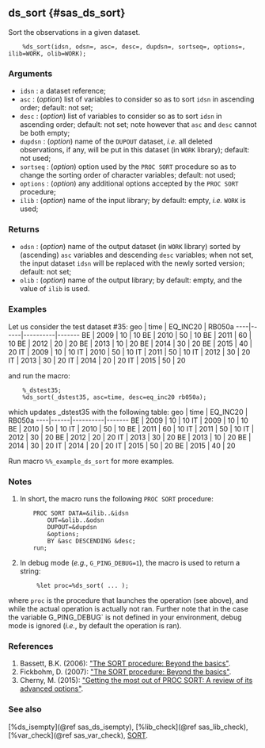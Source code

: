 ## ds_sort {#sas_ds_sort}
Sort the observations in a given dataset.

~~~sas
	%ds_sort(idsn, odsn=, asc=, desc=, dupdsn=, sortseq=, options=, ilib=WORK, olib=WORK);
~~~

### Arguments
* `idsn` : a dataset reference;
* `asc` : (_option_) list of variables to consider so as to sort `idsn` in ascending order; 
	default: not set;
* `desc` : (_option_) list of variables to consider so as to sort `idsn` in ascending order;
	default: not set; note however that `asc` and `desc` cannot be both empty;
* `dupdsn` : (_option_) name of the `DUPOUT` dataset, _i.e._ all deleted observations, if any, 
	will be put in this dataset (in `WORK` library); default: not used;
* `sortseq` : (_option_) option used by the `PROC SORT` procedure so as to change the sorting 
	order of character variables; default: not used;
* `options` : (_option_) any additional options accepted by the `PROC SORT` procedure;
* `ilib` : (_option_) name of the input library; by default: empty, _i.e._ `WORK` is used;
  
### Returns
* `odsn` : (_option_) name of the output dataset (in `WORK` library) sorted by (ascending) 
	`asc` variables and descending `desc` variables; when not set, the input dataset `idsn` 
	will be replaced with the newly sorted version; default: not set;
* `olib` : (_option_) name of the output library; by default: empty, and the value of `ilib` 
	is used.

### Examples
Let us consider the test dataset #35:
geo | time | EQ_INC20 | RB050a
----|------|----------|-------
 BE | 2009 |    10    |   10 
 BE | 2010 |    50    |   10
 BE | 2011 |    60    |   10
 BE | 2012 |    20    |   20
 BE | 2013 |    10    |   20
 BE | 2014 |    30    |   20
 BE | 2015 |    40    |   20
 IT | 2009 |    10    |   10
 IT | 2010 |    50    |   10
 IT | 2011 |    50    |   10
 IT | 2012 |    30    |   20
 IT | 2013 |    30    |   20
 IT | 2014 |    20    |   20
 IT | 2015 |    50    |   20

and run the macro:
	
~~~sas
	%_dstest35;
	%ds_sort(_dstest35, asc=time, desc=eq_inc20 rb050a);
~~~
which updates _dstest35 with the following table:
geo | time | EQ_INC20 | RB050a
----|------|----------|-------
 BE	| 2009 | 	10	  |  10
 IT	| 2009 | 	10	  |  10
 BE	| 2010 | 	50	  |  10 
 IT	| 2010 | 	50	  |  10
 BE	| 2011 | 	60	  |  10
 IT	| 2011 | 	50	  |  10
 IT	| 2012 | 	30	  |  20
 BE	| 2012 | 	20	  |  20
 IT	| 2013 | 	30	  |  20
 BE	| 2013 | 	10	  |  20
 BE	| 2014 | 	30	  |  20
 IT	| 2014 | 	20	  |  20
 IT	| 2015 | 	50	  |  20
 BE	| 2015 | 	40	  |  20 

Run macro `%%_example_ds_sort` for more examples.

### Notes
1. In short, the macro runs the following `PROC SORT` procedure:

~~~sas
	   PROC SORT DATA=&ilib..&idsn 
		   OUT=&olib..&odsn
		   DUPOUT=&dupdsn
		   &options;
		   BY &asc DESCENDING &desc;
	   run;
~~~
2. In debug mode (_e.g._, `G_PING_DEBUG=1`), the macro is used to return a string:

~~~sas
		%let proc=%ds_sort( ... );
~~~
where `proc` is the procedure that launches the operation (see above), and while the actual 
operation is actually not ran. Further note that in the case the variable G_PING_DEBUG` is 
not defined in your environment, debug mode is ignored (_i.e._, by default the operation is 
ran).

### References
1. Bassett, B.K. (2006): ["The SORT procedure: Beyond the basics"](http://www2.sas.com/proceedings/sugi31/030-31.pdf).
2. Fickbohm, D. (2007): ["The SORT procedure: Beyond the basics"](http://www.lexjansen.com/wuss/2007/ApplicationsDevelopment/APP_Fickbaum_SortPrcedure.pdf).
3. Cherny, M. (2015): ["Getting the most out of PROC SORT: A review of its advanced options"](http://www.pharmasug.org/proceedings/2015/QT/PharmaSUG-2015-QT14.pdf).

### See also
[%ds_isempty](@ref sas_ds_isempty), [%lib_check](@ref sas_lib_check), [%var_check](@ref sas_var_check),
[SORT](http://support.sas.com/documentation/cdl/en/proc/61895/HTML/default/viewer.htm#a000057941.htm).
